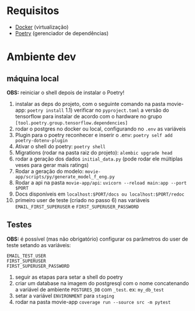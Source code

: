 # Requisitos

- [Docker](https://docs.docker.com/engine/install/) (virtualização)
- [Poetry](https://python-poetry.org/docs/#installation) (gerenciador de dependências)

# Ambiente dev

## máquina local

**OBS:** reiniciar o shell depois de instalar o Poetry!

1) instalar as deps do projeto, com o seguinte comando na pasta movie-app: ``poetry install``
  1.1) verificar no ``pyproject.toml`` a versão do tensorflow para instalar de acordo com o hardware no grupo ``[tool.poetry.group.tensorflow.dependencies]``
2) rodar o postgres no docker ou local, configurando no `.env` as variáveis
3) Plugin para o poetry reconhecer e inserir o .env: ``poetry self add poetry-dotenv-plugin``
4) Ativar o shell do poetry: ``poetry shell``
5) Migrations (rodar na pasta raiz do projeto): ``alembic upgrade head``
6) rodar a geração dos dados ``initial_data.py`` (pode rodar ele múltiplas veses para gerar mais ratings)
7) Rodar a geração do modelo: ``movie-app/scripts/py/generate_model_f_eng.py``
8) Rodar a api na pasta ``movie-app/api``: ``uvicorn --reload main:app --port $PORT``
9) Docs disponíveis em ``localhost:$PORT/docs ou localhost:$PORT/redoc``
10) primeiro user de teste (criado no passo 6) nas variáveis ``EMAIL_FIRST_SUPERUSER`` e ``FIRST_SUPERUSER_PASSWORD``


## Testes

**OBS:** é possível (mas não obrigatório) configurar os parâmetros do user de teste setando as variáveis:

```
EMAIL_TEST_USER
FIRST_SUPERUSER
FIRST_SUPERUSER_PASSWORD
```

1) seguir as etapas para setar a shell do poetry
2) criar um database na imagem do postgresql com o nome concatenando a variável de ambiente ``POSTGRES_DB``
com ``_test``. ex: ``my_db_test``
3) setar a variável ``ENVIRONMENT`` para ``staging``
4) rodar na pasta movie-app ``coverage run --source src -m pytest``